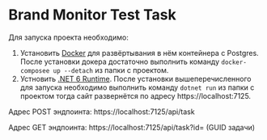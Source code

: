 # Brand Monitor Test Task
Для запуска проекта необходимо:
1. Установить [Docker](https://www.docker.com/get-started/) для развёртывания в нём контейнера с Postgres. После установки докера достаточно выполнить команду ```docker-composee up --detach``` из папки с проектом.
2. Устновить [.NET 6 Runtime](https://dotnet.microsoft.com/en-us/download/dotnet/6.0).
После установки вышеперечисленного для запуска необходимо выполнить команду ```dotnet run``` из папки с проектом тогда сайт развернётся по адресу https://localhost:7125.

Адрес POST эндпоинта: https://localhost:7125/api/task

Адрес GET эндпоинта: https://localhost:7125/api/task?id= (GUID задачи)
